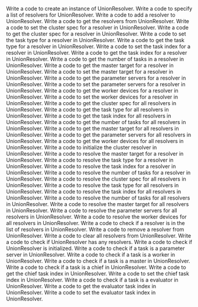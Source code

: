 Write a code to create an instance of UnionResolver.
Write a code to specify a list of resolvers for UnionResolver.
Write a code to add a resolver to UnionResolver.
Write a code to get the resolvers from UnionResolver.
Write a code to set the cluster spec for a resolver in UnionResolver.
Write a code to get the cluster spec for a resolver in UnionResolver.
Write a code to set the task type for a resolver in UnionResolver.
Write a code to get the task type for a resolver in UnionResolver.
Write a code to set the task index for a resolver in UnionResolver.
Write a code to get the task index for a resolver in UnionResolver.
Write a code to get the number of tasks in a resolver in UnionResolver.
Write a code to get the master target for a resolver in UnionResolver.
Write a code to set the master target for a resolver in UnionResolver.
Write a code to get the parameter servers for a resolver in UnionResolver.
Write a code to set the parameter servers for a resolver in UnionResolver.
Write a code to get the worker devices for a resolver in UnionResolver.
Write a code to set the worker devices for a resolver in UnionResolver.
Write a code to get the cluster spec for all resolvers in UnionResolver.
Write a code to get the task type for all resolvers in UnionResolver.
Write a code to get the task index for all resolvers in UnionResolver.
Write a code to get the number of tasks for all resolvers in UnionResolver.
Write a code to get the master target for all resolvers in UnionResolver.
Write a code to get the parameter servers for all resolvers in UnionResolver.
Write a code to get the worker devices for all resolvers in UnionResolver.
Write a code to initialize the cluster resolver in UnionResolver.
Write a code to resolve the master target for a resolver in UnionResolver.
Write a code to resolve the task type for a resolver in UnionResolver.
Write a code to resolve the task index for a resolver in UnionResolver.
Write a code to resolve the number of tasks for a resolver in UnionResolver.
Write a code to resolve the cluster spec for all resolvers in UnionResolver.
Write a code to resolve the task type for all resolvers in UnionResolver.
Write a code to resolve the task index for all resolvers in UnionResolver.
Write a code to resolve the number of tasks for all resolvers in UnionResolver.
Write a code to resolve the master target for all resolvers in UnionResolver.
Write a code to resolve the parameter servers for all resolvers in UnionResolver.
Write a code to resolve the worker devices for all resolvers in UnionResolver.
Write a code to check if a resolver is in the list of resolvers in UnionResolver.
Write a code to remove a resolver from UnionResolver.
Write a code to clear all resolvers from UnionResolver.
Write a code to check if UnionResolver has any resolvers.
Write a code to check if UnionResolver is initialized.
Write a code to check if a task is a parameter server in UnionResolver.
Write a code to check if a task is a worker in UnionResolver.
Write a code to check if a task is a master in UnionResolver.
Write a code to check if a task is a chief in UnionResolver.
Write a code to get the chief task index in UnionResolver.
Write a code to set the chief task index in UnionResolver.
Write a code to check if a task is a evaluator in UnionResolver.
Write a code to get the evaluator task index in UnionResolver.
Write a code to set the evaluator task index in UnionResolver.